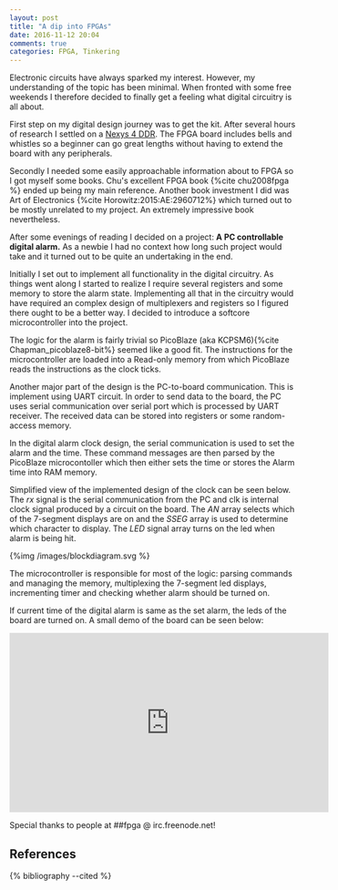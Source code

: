 ```yaml
---
layout: post
title: "A dip into FPGAs"
date: 2016-11-12 20:04
comments: true
categories: FPGA, Tinkering
---
```


Electronic circuits have always sparked my interest. However, my understanding of the topic has been minimal. When fronted with some free weekends I therefore decided to finally get a feeling what digital circuitry is all about. 

First step on my digital design journey was to get the kit. After several hours of research I settled on a [Nexys 4 DDR](https://reference.digilentinc.com/reference/programmable-logic/nexys-4-ddr/start). The FPGA board includes bells and whistles so a beginner can go great lengths without having to extend the board with any peripherals.

Secondly I needed some easily approachable information about to FPGA so I got myself some books. Chu's excellent FPGA book {%cite chu2008fpga %} ended up being my main reference. Another book investment I did was Art of Electronics {%cite Horowitz:2015:AE:2960712%} which turned out to be mostly unrelated to my project. An extremely impressive book nevertheless. 

After some evenings of reading I decided on a project: **A PC controllable digital alarm.** As a newbie I had no context how long such project would take and it turned out to be quite an undertaking in the end.

Initially I set out to implement all functionality in the digital circuitry. As things went along I started to realize I require several registers and some memory to store the alarm state. Implementing all that in the circuitry would have required an complex design of multiplexers and registers so I figured there ought to be a better way. I decided to introduce a softcore microcontroller into the project.

The logic for the alarm is fairly trivial so PicoBlaze (aka KCPSM6){%cite Chapman_picoblaze8-bit%} seemed like a good fit. The instructions for the microcontroller are loaded into a Read-only memory from  which PicoBlaze reads the instructions as the clock ticks.

Another major part of the design is the PC-to-board communication. This is implement using UART circuit. In order to send data to the board, the PC uses serial communication over serial port which is processed by UART receiver. The received  data can be stored into registers or some random-access memory.

In the digital alarm clock design, the serial communication is used to set the alarm and the time. These command messages are then parsed by the PicoBlaze microcontoller which then either sets the time or stores the Alarm time into RAM memory.

Simplified view of the implemented design of the clock can be seen below. The _rx_ signal is the serial communication from the PC and clk is internal clock signal produced by a circuit on the board. The _AN_ array selects which of the 7-segment displays are on and the _SSEG_ array is used to determine which character to display. The _LED_ signal array turns on the led when alarm is being hit.

{%img  /images/blockdiagram.svg %}

The microcontroller is responsible for most of the logic: parsing commands and managing the memory, multiplexing the 7-segment led displays, incrementing timer and checking whether alarm should be turned on. 

If current time of the digital alarm is same as the set alarm, the leds of the board are turned on. A small demo of the board can be seen below:

<iframe width="560" height="315" src="https://www.youtube.com/embed/XT1x2FgiiyY" frameborder="0" allowfullscreen></iframe>

Special thanks to people at ##fpga @ irc.freenode.net!

## References

{% bibliography --cited %}
